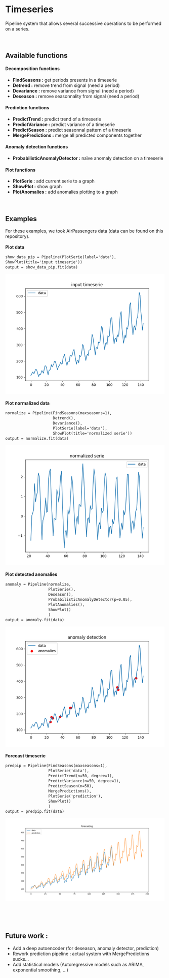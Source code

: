 # Timeseries
Pipeline system that allows several successive operations to be performed on a series.
<br/>
<br/>
<br/>

## Available functions

#### Decomposition functions
 - **FindSeasons :** get periods presents in a timeserie
 - **Detrend :** remove trend from signal (need a period)
 - **Devariance :** remove variance from signal (need a period)
 - **Deseason :** remove seasonnality from signal (need a period)

#### Prediction functions
 - **PredictTrend :** predict trend of a timeserie
 - **PredictVariance :** predict variance of a timeserie
 - **PredictSeason :** predict seasonnal pattern of a timeserie
 - **MergePredictions :** merge all predicted components together

#### Anomaly detection functions
 - **ProbabilisticAnomalyDetector :** naïve anomaly detection on a timeserie
 
#### Plot functions
 - **PlotSerie :** add current serie to a graph
 - **ShowPlot :** show graph
 - **PlotAnomalies :** add anomalies plotting to a graph
<br/><br/><br/>

## Examples
For these examples, we took AirPassengers data (data can be found on this repository).  
<br/>
**Plot data**  
```
show_data_pip = Pipeline(PlotSerie(label='data'), ShowPlot(title='input timeserie'))
output = show_data_pip.fit(data)
```  
![data](images/data.png)
<br/><br/>
**Plot normalized data**  
```
normalize = Pipeline(FindSeasons(maxseasons=1), 
                     Detrend(), 
                     Devariance(),
                     PlotSerie(label='data'),
                     ShowPlot(title='normalized serie'))
output = normalize.fit(data)
```  
![normalized](images/normalized.png)
<br/><br/>
**Plot detected anomalies**  
```
anomaly = Pipeline(normalize,
                   PlotSerie(),
                   Deseason(),
                   ProbabilisticAnomalyDetector(p=0.05),
                   PlotAnomalies(),
                   ShowPlot()
                   )
output = anomaly.fit(data)
```  
![anomaly](images/anomaly.png)
<br/><br/>
**Forecast timeserie**  
```
predpip = Pipeline(FindSeasons(maxseasons=1),
                   PlotSerie('data'),
                   PredictTrend(n=50, degree=1),
                   PredictVariance(n=50, degree=1),
                   PredictSeason(n=50),
                   MergePredictions(),
                   PlotSerie('prediction'),
                   ShowPlot()
                   )
output = predpip.fit(data)
```  
![forecasting](images/forecasting.png)

<br/><br/><br/>

## Future work :
 - Add a deep autoencoder (for deseason, anomaly detector, prediction)
 - Rework prediction pipeline : actual system with MergePredictions sucks...
 - Add statistical models (Autoregressive models such as ARIMA, exponential smoothing, ...)
